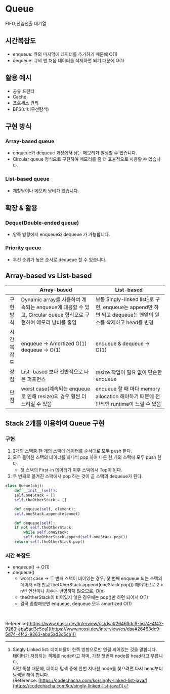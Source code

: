 # Queue

FIFO;선입선출 대기열

## 시간복잡도

- enqueue: 큐의 마지막에 데이터를 추가하기 때문에 O(1)
- dequeue: 큐의 맨 처음 데이터를 삭제하면 되기 때문에 O(1)

## 활용 예시

- 공유 프린터
- Cache
- 프로세스 관리
- BFS(너비우선탐색)

## 구현 방식

### Array-based queue

- enqueue와 dequeue 과정에서 남는 메모리가 발생할 수 있습니다.
- Circular queue 형식으로 구현하여 메모리를 좀 더 효율적으로 사용할 수 있습니다.

### List-based queue

- 재할당이나 메모리 낭비가 없습니다.

## 확장 & 활용

### Deque(Double-ended queue)

- 양쪽 방향에서 enqueue와 dequeue 가 가능합니다.

### Priority queue

- 우선 순위가 높은 순서로 dequeue 할 수 있습니다.

## Array-based vs List-based

|  | Array-based | List-based |
| :---: | --- | --- |
| 구현방식 | Dynamic array를 사용하여 계속되는 enqueue에 대응할 수 있고, Circular queue 형식으로 구현하여 메모리 낭비를 줄임 | 보통 Singly-linked list[^1]로 구현, enqueue는 append만 하면 되고 dequeue는 맨앞의 원소를 삭제하고 head를 변경 |
| 시간복잡도 | enqueue → Amortized O(1) <br> dequeue → O(1) | enqueue & dequeue → O(1) |
| 장점 | List-based 보다 전반적으로 나은 퍼포먼스 | resize 작업이 필요 없이 단순한 enqueue |
| 단점 | worst case(계속되는 enqueue로 인해 resize)의 경우 훨씬 더 느려질 수 있음 | enqueue 할 때 마다 memory allocation 해야하기 때문에 전반적인 runtime이 느릴 수 있음 |

## Stack 2개를 이용하여 Queue 구현

### 구현

1. 2개의 스택중 한 개의 스택에 데이터를 순서대로 모두 push 한다.
2. 모두 들어찬 스택의 데이터를 하나씩 pop 하여 다른 한 개의 스택에 모두 push 한다. 
    - 첫 스택의 First-in 데이터가 이후 스택에서 Top이 된다.
3. 두 번째로 옮겨진 스택에서 pop 하는 것이 곧 스택의 dequeue가 된다.

```python
class Queue(obj):
    def __init__(self):
	self.oneStack = []
	self.theOtherStack = []

    def enqueue(self, element):
	self.oneStack.append(elemnet)

    def dequeue(self):
	if not self.theOtherStack:
	    while self.oneStack:
		self.theOtherStack.append(self.oneStack.pop())
	return self.theOtherStack.pop()
```

### 시간 복잡도

- enqueue() → O(1)
- dequeue()
    - worst case → 두 번째 스택이 비어있는 경우, 첫 번째 enqueue 되는 스택의 데이터 n개 만큼 theOtherStack.append(oneStack.pop()) 해야하므로 2 x n번 연산이나 차수는 반영하지 않으므로, O(n)
    - theOtherStack이 비어있지 않은 경우에는 pop()만 하면 되어서 O(1)
    - 결국 종합해보면 enqueue, dequeue 모두 amortized O(1)

  
<br>

Reference([https://www.nossi.dev/interview/cs/dsa#26463dc9-5d74-4f42-9263-aba5ad3c5ca1](https://www.nossi.dev/interview/cs/dsa#26463dc9-5d74-4f42-9263-aba5ad3c5ca1))

[^1]: Singly Linked list: 데이터들이 한쪽 방향으로만 연결 되어있는 것을 말합니다.  
데이터가 저장되는 객체를 node라고 하며, 가장 첫번째 node를 head라고 부릅니다.  
이런 특성 때문에, 데이터 탐색 중에 한번 지나친 node를 찾으려면 다시 head부터 탐색을 해야 합니다.  
(Reference: [https://codechacha.com/ko/singly-linked-list-java/](https://codechacha.com/ko/singly-linked-list-java/))
